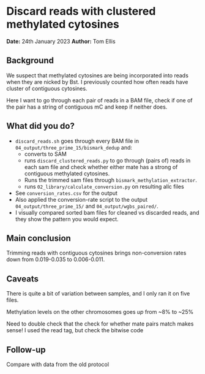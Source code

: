 # Discard reads with clustered methylated cytosines 

**Date:** 24th January 2023
**Author:** Tom Ellis

## Background
We suspect that methylated cytosines are being incorporated into reads when they
are nicked by Bst. I previously counted how often reads have cluster of 
contiguous cytosines.

Here I want to go through each pair of reads in a BAM file, check if one of the 
pair has a string of contiguous mC and keep if neither does.

## What did you do?
- `discard_reads.sh` goes through every BAM file in `04_output/three_prime_15/bismark_dedup`
    and:
    - converts to SAM
    - runs `discard_clustered_reads.py` to go through (pairs of) reads in each 
    sam file and check whether either mate has a strong of contiguous methylated
    cytosines.
    - Runs the trimmed sam files through `bismark_methylation_extractor`.
    - runs `02_library/calculate_conversion.py` on resulting allc files
- See `conversion_rates.csv` for the output
- Also applied the conversion-rate script to the output `04_output/three_prime_15/` and 
    `04_output/wgbs_paired/`.
- I visually compared sorted bam files for cleaned vs discarded reads, and they
    show the pattern you would expect.

## Main conclusion

Trimming reads with contiguous cytosines brings non-conversion rates down from
0.019-0.035 to 0.006-0.011.

## Caveats
There is quite a bit of variation between samples, and I only ran it on five files.

Methylation levels on the other chromosomes goes *up* from ~8% to ~25%

Need to double check that the check for whether mate pairs match makes sense!
I used the read tag, but check the bitwise code

## Follow-up
Compare with data from the old protocol